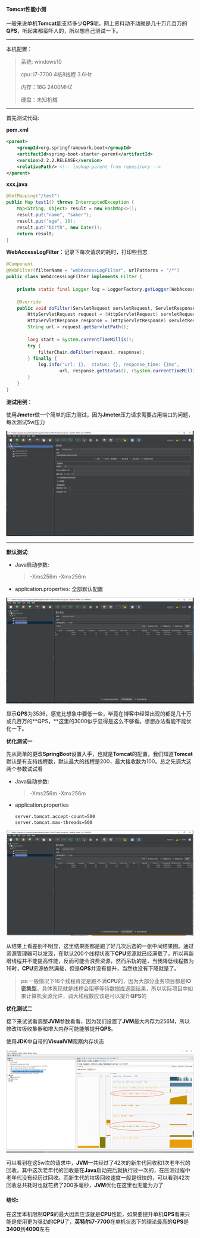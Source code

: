 #### Tomcat性能小测

​		一般来说单机**Tomcat**能支持多少**QPS**呢，网上资料动不动就是几十万几百万的**QPS**，听起来都蛮吓人的，所以想自己测试一下。

---

本机配置：

> 系统:	windows10
>
> cpu:	i7-7700	4核8线程 3.6Hz
>
> 内存：16G	2400MHZ
>
> 硬盘：未知机械

---

首先测试代码:

**pom.xml**

```xml
<parent>
    <groupId>org.springframework.boot</groupId>
    <artifactId>spring-boot-starter-parent</artifactId>
    <version>2.2.2.RELEASE</version>
    <relativePath/> <!-- lookup parent from repository -->
</parent>
```

**xxx.java**

```java
@GetMapping("/test")
public Map test1() throws InterruptedException {
    Map<String, Object> result = new HashMap<>();
    result.put("name", "saber");
    result.put("age", 18);
    result.put("birth", new Date());
    return result;
}
```

**WebAccessLogFilter**：记录下每次请求的耗时，打印些日志

```java
@Component
@WebFilter(filterName = "webAccessLogFilter", urlPatterns = "/*")
public class WebAccessLogFilter implements Filter {

    private static final Logger log = LoggerFactory.getLogger(WebAccessLogFilter.class);

    @Override
    public void doFilter(ServletRequest servletRequest, ServletResponse servletResponse, FilterChain filterChain) throws IOException, ServletException {
        HttpServletRequest request = (HttpServletRequest) servletRequest;
        HttpServletResponse response = (HttpServletResponse) servletResponse;
        String url = request.getServletPath();

        long start = System.currentTimeMillis();
        try {
            filterChain.doFilter(request, response);
        } finally {
            log.info("url: {},  status: {}, response_time: {}ms",
                    url, response.getStatus(), (System.currentTimeMillis() - start));
        }
    }
}
```

**测试用例**：

​		使用**Jmeter**做一个简单的压力测试，因为**Jmeter**压力请求需要占用端口的问题，每次测试5w压力

![1578462995975](../图床/截图/1578462995975.png)

---

**默认测试**:

* Java启动参数:

  > -Xms256m -Xmx256m

* application.properties: 全部默认配置

![1578463579158](../图床/截图/1578463579158.png)

​		显示**QPS**为3536，感觉比想象中要低一些，毕竟在博客中经常出现的都是几十万或几百万的**QPS，**这里的3000似乎显得是这么不够看。想想办法看能不能优化一下。



**优化测试一**

​		先从简单的更改**SpringBoot**设置入手，也就是**Tomcat**的配置，我们知道**Tomcat**默认是有支持线程数，默认最大的线程是200，最大接收数为100。总之先调大这两个参数试试看

* Java启动参数:

  > -Xms256m -Xmx256m

* application.properties

  ```properties
  server.tomcat.accept-count=500
  server.tomcat.max-threads=500
  ```


![1578465605290](../图床/截图/1578465605290.png)

​		从结果上看差别不明显，这里结果图都是跑了好几次后选的一张中间结果图。通过资源管理器可以发现，在默认200个线程状态下**CPU**资源就已经满载了，所以再新增线程并不能提高性能，反而可能会浪费资源，然而吊轨的是，当我降低线程数为16时，**CPU**资源依然满载，但是**QPS**并没有提升，当然也没有下降就是了。

>  ps:一般情况下16个线程肯定是跑不满**CPU**的，因为大部分业务项目都是**IO密集型**，具体表现就是线程会阻塞等待数据库返回结果，所以实际项目中如果计算机资源允许，调大线程数应该是可以提升**QPS**的



**优化测试二**

​		接下来试试看调整**JVM**参数看看，因为我们设置了**JVM**最大内存为256M，所以修改垃圾收集器和增大内存可能能够提升**QPS**。

​		使用**JDK**中自带的**VisualVM**观察内存状态

![1578469335825](../图床/截图/1578469335825.png)

​		可以看到在这5w次的请求中，**JVM**一共经过了42次的新生代回收和1次老年代的回收，其中这次老年代的回收是在**Java**启动完后就执行过一次的，在压测过程中老年代没有经历过回收。而新生代的垃圾回收速度一般是很快的，可以看到42次回收总共耗时也就花费了200多毫秒，**JVM**优化在这里也无能为力了

#### 结论:

​		在这里本机限制**QPS**的最大因素应该就是**CPU**性能，如果要提升单机**QPS**看来只能是使用更为强劲的**CPU**了，**英特尔i7-7700**在单机状态下的理论最高的**QPS**是**3400**到**4000**左右